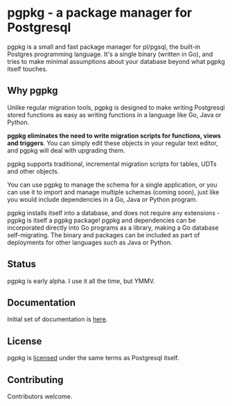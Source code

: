 # pgpkg - a package manager for Postgresql

pgpkg is a small and fast package manager for pl/pgsql, the built-in Postgres programming language.
It's a single binary (written in Go), and tries to make minimal assumptions about your database beyond what
pgpkg itself touches.

## Why pgpkg

Unlike regular migration tools, pgpkg is designed to make writing Postgresql stored functions as easy as writing
functions in a language like Go, Java or Python.

**pgpkg eliminates the need to write migration scripts for functions,
views and triggers**. You can simply edit these objects in your regular text editor, and pgpkg will deal
with upgrading them.

pgpkg supports traditional, incremental migration scripts for tables, UDTs and other objects.

You can use pgpkg to manage the schema for a single application, or you can use
it to import and manage multiple schemas (coming soon), just like you would include dependencies in
a Go, Java or Python program.

pgpkg installs itself into a database, and does not require any extensions - pgpkg is itself
a pgpkg package! pgpkg and dependencies can be incorporated directly into Go programs as a
library, making a Go database self-migrating. The binary and packages can be included
as part of deployments for other languages such as Java or Python.

## Status

pgpkg is early alpha. I use it all the time, but YMMV.

## Documentation

Initial set of documentation is [here](docs/index.md).

## License

pgpkg is [licensed](LICENSE) under the same terms as Postgresql itself.

## Contributing

Contributors welcome.

